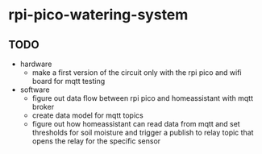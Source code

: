# rpi-pico-watering-system
## TODO
- hardware
  - make a first version of the circuit only with the rpi pico and wifi board for mqtt testing
- software
  - figure out data flow between rpi pico and homeassistant with mqtt broker
  - create data model for mqtt topics
  - figure out how homeassistant can read data from mqtt and set thresholds for soil moisture and trigger a publish to relay topic that opens the relay for the specific sensor
